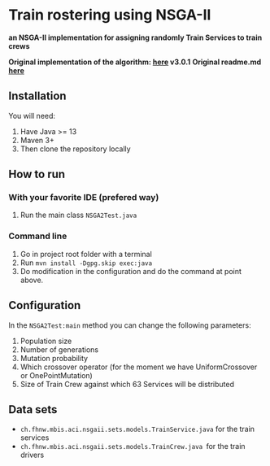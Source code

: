 # Train rostering using NSGA-II
**an NSGA-II implementation for assigning randomly Train Services to train crews**

**Original implementation of the algorithm: [here](https://github.com/onclave/NSGA-II) v3.0.1**
**Original readme.md [here](https://github.com/sgirardin/NSGA-II/wiki/Original-readme.md)**

## Installation
You will need:
1. Have Java >= 13 
1. Maven 3+
1. Then clone the repository locally

## How to run
### With your favorite IDE (prefered way)
1. Run the main class ```NSGA2Test.java```

### Command line
1. Go in project root folder with a terminal
2. Run ```mvn install -Dgpg.skip exec:java```
3. Do modification in the configuration and do the command at point above.

## Configuration
In the ```NSGA2Test:main``` method you can change the following parameters:
1. Population size
2. Number of generations
3. Mutation probability
4. Which crossover operator (for the moment we have UniformCrossover or OnePointMutation)
5. Size of Train Crew against which 63 Services will be distributed

## Data sets
* ```ch.fhnw.mbis.aci.nsgaii.sets.models.TrainService.java``` for the train services
* ```ch.fhnw.mbis.aci.nsgaii.sets.models.TrainCrew.java ```for the train drivers